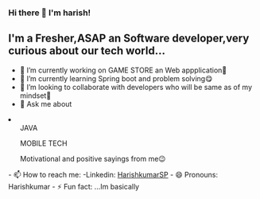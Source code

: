 ### Hi there 👋 I'm harish!

## I'm a Fresher,ASAP an Software developer,very curious about our tech world...


- 🔭 I’m currently working on GAME STORE an Web appplication🧐
- 🌱 I’m currently learning Spring boot and problem solving😋
- 👯 I’m looking to collaborate with developers who will be same as of my mindset🤪
- 💬 Ask me about 
<li>
<ul>JAVA</ul>
  <ul>MOBILE TECH</ul>
  <ul>Motivational and positive sayings from me😉</ul>
</li>
 - 📫 How to reach me: 
 -Linkedin: <a href="https://www.linkedin.com/in/harishkumar-sp-11557a1ab/">HarishkumarSP</a>
- 😄 Pronouns: Harishkumar
- ⚡ Fun fact: ...Im basically
